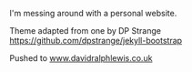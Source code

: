 I'm messing around with a personal website.

Theme adapted from one by DP Strange https://github.com/dpstrange/jekyll-bootstrap

Pushed to www.davidralphlewis.co.uk
```
